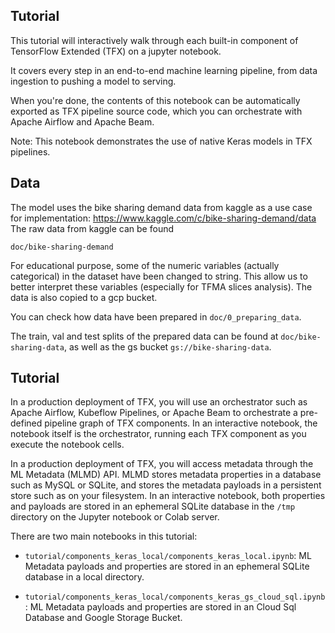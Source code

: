 ## Tutorial

This tutorial will interactively walk through each built-in component of TensorFlow Extended (TFX) on a jupyter notebook.

It covers every step in an end-to-end machine learning pipeline, from data ingestion to pushing a model to serving.

When you're done, the contents of this notebook can be automatically exported as TFX pipeline source code, which you can orchestrate with Apache Airflow and Apache Beam.

Note: This notebook demonstrates the use of native Keras models in TFX pipelines.

## Data

The model uses the bike sharing demand data from kaggle as a use case for implementation: https://www.kaggle.com/c/bike-sharing-demand/data
The raw data from kaggle can be found 
```
doc/bike-sharing-demand
```

For educational purpose, some of the numeric variables (actually categorical) in the dataset have been changed to string.
This allow us to better interpret these variables (especially for TFMA slices analysis). The data is also copied to a gcp bucket.

You can check how data have been prepared in `doc/0_preparing_data`.

The train, val and test splits of the prepared data can be found at `doc/bike-sharing-data`, as well as the gs bucket `gs://bike-sharing-data`.

## Tutorial

In a production deployment of TFX, you will use an orchestrator such as Apache Airflow, Kubeflow Pipelines, or Apache Beam to orchestrate a pre-defined pipeline graph of TFX components. In an interactive notebook, the notebook itself is the orchestrator, running each TFX component as you execute the notebook cells.

In a production deployment of TFX, you will access metadata through the ML Metadata (MLMD) API.  MLMD stores metadata properties in a database such as MySQL or SQLite, and stores the metadata payloads in a persistent store such as on your filesystem.  In an interactive notebook, both properties and payloads are stored in an ephemeral SQLite database in the `/tmp` directory on the Jupyter notebook or Colab server.


There are two main notebooks in this tutorial:

* `tutorial/components_keras_local/components_keras_local.ipynb`:  ML Metadata payloads and properties are stored in an ephemeral SQLite database in a local directory.

* `tutorial/components_keras_local/components_keras_gs_cloud_sql.ipynb`:  ML Metadata payloads and properties are stored in an Cloud Sql Database and Google Storage Bucket.